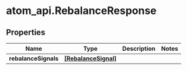 # atom_api.RebalanceResponse

## Properties
Name | Type | Description | Notes
------------ | ------------- | ------------- | -------------
**rebalanceSignals** | [**[RebalanceSignal]**](RebalanceSignal.md) |  | 


